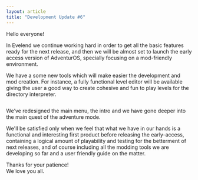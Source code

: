 ```yaml
---
layout: article
title: "Development Update #6"
---
```


<p>Hello everyone!</p>
<img src="http://i.imgur.com/OhFra7K.png" alt="" style="float:right;">
<p>In Evelend we continue working hard in order to get all the basic features ready for the next release, and then we will be almost set to launch the early access version of AdventurOS, specially focusing on a mod-friendly environment.</p>

<p>We have a some new tools which will make easier the development and mod creation. For instance, a fully functional level editor will be available giving the user a good way to create cohesive and fun to play levels for the directory interpreter.</p>

<img src="http://i.imgur.com/Cbkd3cA.png" alt="">

<p>We’ve redesigned the main menu, the intro and we have gone deeper into the main quest of the adventure mode.</p>

<p>We'll be satisfied only when we feel that what we have in our hands  is a functional and interesting first product before releasing the early-access, containing a logical amount of playability and testing for the betterment of next releases, and of course including all the modding tools we are developing so far and a user friendly guide on the matter.</p>

<p>Thanks for your patience!
<br>We love you all.</p>